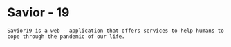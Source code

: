 # Savior - 19


    Savior19 is a web - application that offers services to help humans to cope through the pandemic of our life.
